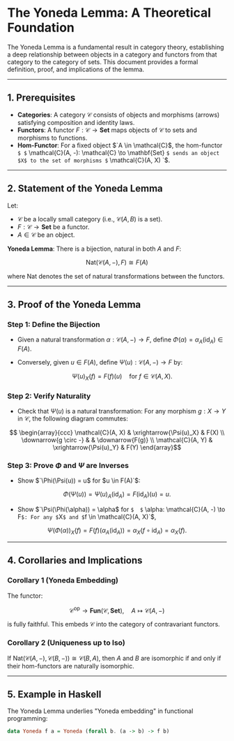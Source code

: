# The Yoneda Lemma: A Theoretical Foundation

The Yoneda Lemma is a fundamental result in category theory, establishing a deep relationship between objects in a category and functors from that category to the category of sets. This document provides a formal definition, proof, and implications of the lemma.

---

## 1. Prerequisites

- **Categories**: A category $`\mathcal{C}`$ consists of objects and morphisms (arrows) satisfying composition and identity laws.
- **Functors**: A functor $`F: \mathcal{C} \to \mathbf{Set}`$ maps objects of $\mathcal{C}$ to sets and morphisms to functions.
- **Hom-Functor**: For a fixed object $`A \in \mathcal{C}$, the hom-functor `$ $`  \mathcal{C}(A, -): \mathcal{C} \to \mathbf{Set} `$ sends an object $X$ to the set of morphisms $` \mathcal{C}(A, X) `$.

---

## 2. Statement of the Yoneda Lemma

Let:
- $\mathcal{C}$ be a locally small category (i.e., $`\mathcal{C}(A, B)`$ is a set).
- $F: \mathcal{C} \to \mathbf{Set}$ be a functor.
- $A \in \mathcal{C}$ be an object.

**Yoneda Lemma**: There is a bijection, natural in both $`A`$ and $`F`$:
```math
\mathrm{Nat}(\mathcal{C}(A, -), F) \cong F(A)
```
where $`\mathrm{Nat}`$ denotes the set of natural transformations between the functors.

---

## 3. Proof of the Yoneda Lemma

### Step 1: Define the Bijection
- Given a natural transformation $` \alpha: \mathcal{C}(A, -) \to F`$, define $`\Phi(\alpha) = \alpha_A(\mathrm{id}_A) \in F(A)`$.
- Conversely, given $`u \in F(A)`$, define $`\Psi(u): \mathcal{C}(A, -) \to F`$ by:

  ```math
    \Psi(u)_X(f) = F(f)(u) \quad \text{for } f \in \mathcal{C}(A, X).
  ```
  
### Step 2: Verify Naturality
- Check that $`\Psi(u)`$ is a natural transformation:
  For any morphism $`g: X \to Y`$ in $`\mathcal{C}`$, the following diagram commutes:
```math
  \begin{array}{ccc}
  \mathcal{C}(A, X) & \xrightarrow{\Psi(u)_X} & F(X) \\
  \downarrow{g \circ -} & & \downarrow{F(g)} \\
  \mathcal{C}(A, Y) & \xrightarrow{\Psi(u)_Y} & F(Y)
  \end{array}
```

### Step 3: Prove $\Phi$ and $\Psi$ are Inverses
- Show $`\Phi(\Psi(u)) = u$ for $u \in F(A)`$:
```math
  \Phi(\Psi(u)) = \Psi(u)_A(\mathrm{id}_A) = F(\mathrm{id}_A)(u) = u.
```
- Show $`\Psi(\Phi(\alpha)) = \alpha$ for `$  $` \alpha: \mathcal{C}(A, -) \to F`$:
  For any $`X`$ and $`f \in \mathcal{C}(A, X)`$,
```math
  \Psi(\Phi(\alpha))_X(f) = F(f)(\alpha_A(\mathrm{id}_A)) = \alpha_X(f \circ \mathrm{id}_A) = \alpha_X(f).
```

---

## 4. Corollaries and Implications

### Corollary 1 (Yoneda Embedding)
The functor:
```math
\mathcal{C}^{\mathrm{op}} \to \mathbf{Fun}(\mathcal{C}, \mathbf{Set}), \quad A \mapsto \mathcal{C}(A, -)
```
is fully faithful. This embeds $`\mathcal{C}`$ into the category of contravariant functors.

### Corollary 2 (Uniqueness up to Iso)
If $`\mathrm{Nat}(\mathcal{C}(A, -), \mathcal{C}(B, -)) \cong \mathcal{C}(B, A)`$, then $`A`$ and $`B`$ are isomorphic if and only if their hom-functors are naturally isomorphic.

---

## 5. Example in Haskell

The Yoneda Lemma underlies "Yoneda embedding" in functional programming:

```haskell
data Yoneda f a = Yoneda (forall b. (a -> b) -> f b)
```
